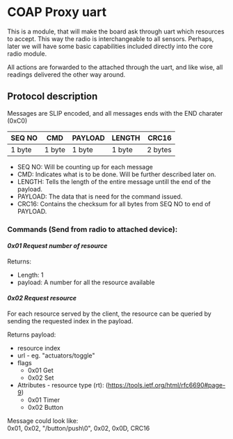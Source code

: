 # COAP Proxy uart
This is a module, that will make the board ask through uart which resources to accept. This way the radio is interchangeable to all sensors.
Perhaps, later we will have some basic capabilities included directly into the core radio module.

All actions are forwarded to the attached through the uart, and like wise, all readings delivered the other way around.

## Protocol description

Messages are SLIP encoded, and all messages ends with the END charater (0xC0)

| SEQ NO | CMD | PAYLOAD | LENGTH | CRC16 |
|--------|:---:|---------|--------|------:|
| 1 byte | 1 byte | 1 byte | 1 byte | 2 bytes|

* SEQ NO: Will be counting up for each message
* CMD: Indicates what is to be done. Will be further described later on.
* LENGTH: Tells the length of the entire message untill the end of the payload.
* PAYLOAD: The data that is need for the command issued.
* CRC16: Contains the checksum for all bytes from SEQ NO to end of PAYLOAD.



### Commands (Send from radio to attached device):

#### *0x01 Request number of resource*

Returns:
* Length: 1
* payload: A number for all the resource available

#### *0x02 Request resource*
For each resource served by the client, the resource can be queried by sending the requested index in the payload.

Returns payload:
* resource index
* url - eg. "actuators/toggle"
* flags
	* 0x01 Get
	* 0x02 Set
* Attributes - resource type (rt): (https://tools.ietf.org/html/rfc6690#page-9)
	* 0x01 Timer
	* 0x02 Button

Message could look like:<br>
0x01, 0x02, "/button/push\0", 0x02, 0x0D, CRC16
